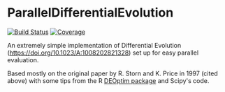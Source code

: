 # ParallelDifferentialEvolution

[![Build Status](https://github.com/jtravs/ParallelDifferentialEvolution.jl/workflows/CI/badge.svg)](https://github.com/jtravs/ParallelDifferentialEvolution.jl/actions)
[![Coverage](https://codecov.io/gh/jtravs/ParallelDifferentialEvolution.jl/branch/master/graph/badge.svg)](https://codecov.io/gh/jtravs/ParallelDifferentialEvolution.jl)

An extremely simple implementation of Differential Evolution (https://doi.org/10.1023/A:1008202821328) set up for easy parallel evaluation.

Based mostly on the original paper by R. Storn and K. Price in 1997 (cited above) with some tips from the R [DEOptim package](https://cran.r-project.org/web/packages/DEoptim/index.html) and Scipy's code.

